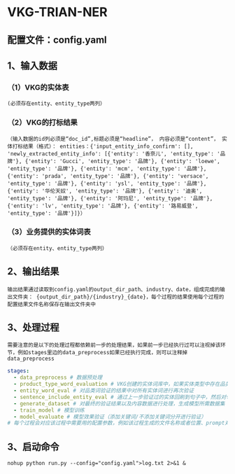 # VKG-TRIAN-NER
## 配置文件：config.yaml

## 1、输入数据
### （1）VKG的实体表
    (必须存在entity、entity_type两列）
### （2）VKG的打标结果
    （输入数据的id列必须是“doc_id”,标题必须是“headline”， 内容必须是“content”， 实体打标结果（格式）： entities：{'input_entity_info_confirm': [], 'newly_extracted_entity_info': [{'entity': '香奈儿', 'entity_type': '品牌'}, {'entity': 'Gucci', 'entity_type': '品牌'}, {'entity': 'loewe', 'entity_type': '品牌'}, {'entity': 'mcm', 'entity_type': '品牌'}, {'entity': 'prada', 'entity_type': '品牌'}, {'entity': 'versace', 'entity_type': '品牌'}, {'entity': 'ysl', 'entity_type': '品牌'}, {'entity': '华伦天奴', 'entity_type': '品牌'}, {'entity': '迪奥', 'entity_type': '品牌'}, {'entity': '阿玛尼', 'entity_type': '品牌'}, {'entity': 'lv', 'entity_type': '品牌'}, {'entity': '路易威登', 'entity_type': '品牌'}]}）
### （3）业务提供的实体词表
    （必须存在entity、entity_type两列）

## 2、输出结果
    输出结果通过读取到config.yaml的output_dir_path、industry、date，组成完成的输出文件夹： {output_dir_path}/{industry}_{date}，每个过程的结果使用每个过程的配置结果文件名称保存在输出文件夹中

## 3、处理过程
    需要注意的是以下的处理过程都依赖前一步的处理结果，如果前一步已经执行过可以注视掉该环节，例如stages里边的data_preprocess如果已经执行完成，则可以注释掉data_preprocess

```yaml
stages:
  - data_preprocess # 数据预处理
  - product_type_word_evaluation # VKG创建的实体词库中，如果实体类型中存在品类实体，需要对品类实体进行单独验证，去除掉非品类相关的修饰词
  - entity_word_eval # 对品类词验证的结果中对所有实体词进行再次验证
  - sentence_include_entity_eval # 通过上一步验证过的实体回刷到句子中，然后对句子存在的实体验证进行验证确认
  - generate_dataset # 对最终的验证结果以及内容数据进行处理，生成模型所需数据集
  - train_model # 模型训练
  - model_evaluate # 模型效果验证（添加关键词/不添加关键词分开进行验证）
# 每个过程会对应该过程中需要用的配置参数，例如该过程生成的文件名称或者位置、prompt对应的template_code等相关参数
```

## 3、启动命令
```shell
nohup python run.py --config="config.yaml">log.txt 2>&1 &
```

